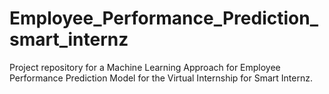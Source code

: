 # Employee_Performance_Prediction_smart_internz
Project repository for a Machine Learning Approach for Employee Performance Prediction Model for the Virtual Internship for Smart Internz.
